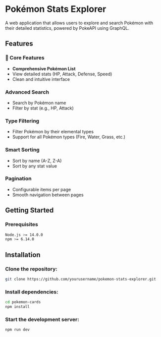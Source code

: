 
# Pokémon Stats Explorer

A web application that allows users to explore and search Pokémon with their detailed statistics, powered by PokeAPI using GraphQL.

## Features

### 🎯 Core Features

- **Comprehensive Pokémon List**
 - View detailed stats (HP, Attack, Defense, Speed)
 - Clean and intuitive interface

 ### **Advanced Search**
 - Search by Pokémon name
 - Filter by stat (e.g., HP, Attack)

 ### **Type Filtering**
 - Filter Pokémon by their elemental types
 - Support for all Pokémon types (Fire, Water, Grass, etc.)

 ### **Smart Sorting**
 - Sort by name (A-Z, Z-A)
 - Sort by any stat value


 ### **Pagination**
 - Configurable items per page
 - Smooth navigation between pages


## Getting Started

### Prerequisites

```bash
Node.js >= 14.0.0
npm >= 6.14.0
```
## Installation

### Clone the repository:

```bash
git clone https://github.com/yourusername/pokemon-stats-explorer.git
```
### Install dependencies:
```bash
cd pokemon-cards
npm install
```
### Start the development server:
```bash
npm run dev
```
